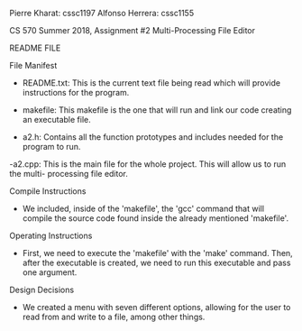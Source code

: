 Pierre Kharat: cssc1197
Alfonso Herrera: cssc1155

CS 570 Summer 2018, Assignment #2 Multi-Processing File Editor


README FILE


File Manifest

- README.txt: This is the current text file being read which will provide instructions
	      for the program.

- makefile:   This makefile is the one that will run and link our code creating an 
	      executable file.

- a2.h: Contains all the function prototypes and includes needed for the program to run.

-a2.cpp: This is the main file for the whole project. This will allow us to run the multi-
 processing file editor.

Compile Instructions

- We included, inside of the 'makefile', the 'gcc' command that will compile the 
  source code found inside the already mentioned 'makefile'.

Operating Instructions

- First, we need to execute the 'makefile' with the 'make' command. Then, after the
  executable is created, we need to run this executable and pass one argument. 
  
Design Decisions

- We created a menu with seven different options, allowing for the user to read from
 and write to a file, among other things.
